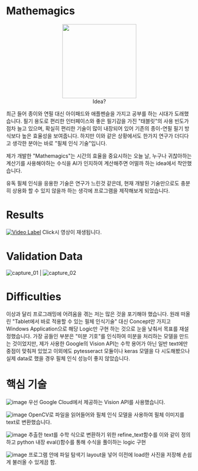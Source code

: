 # Mathemagics

<p align="center">
  <img src="https://github.com/Jung-H-C/Mathemagics/assets/101037538/b9fc0156-1d7b-4609-b321-3d4b591b81ed.png" width="200" height="200"/>
  <br>
  <span style="color:#808080>chatgpt 4o의 도움을 받았습니다. </span>
</p>

수학과 마술의 합성어 (Math + Magics)<br>
구글링을 해본 결과 이미 여러 곳에서 사용중인 네임이어서 슬펐지만 이 program이 그 취지에 가장 잘 맞게 사용된 사례라고 단언합니다.

# Idea?

최근 들어 종이와 연필 대신 아이패드와 애플펜슬을 가지고 공부를 하는 시대가 도래했습니다.
필기 용도로 편리한 인터페이스와 좋은 필기감을 가진 "태블릿"의 사용 빈도가 점차 늘고 있으며, 확실히 편리한 기술이 많이 내장되어 있어 기존의 종이-연필 필기 방식보다 높은 효율성을 보여줍니다.
하지만 이와 같은 상황에서도 한가지 연구가 더디다고 생각한 분야는 바로 "필체 인식 기술"입니다.

제가 개발한 "Mathemagics"는 시간의 효율을 중요시하는 오늘 날, 누구나 귀찮아하는 계산기를 사용해야하는 수식을 AI가 인지하여 계산해주면 어떨까 하는 idea에서 착안했습니다.

유독 필체 인식을 응용한 기술은 연구가 느린것 같은데, 현재 개발된 기술만으로도 충분히 상용화 할 수 있지 않을까 하는 생각에 프로그램을 제작해보게 되었습니다.

# Results
[![Video Label](https://github.com/Jung-H-C/Mathemagics/assets/101037538/228c4cb4-6639-494f-a70c-cbec3e0c5101)](https://www.youtube.com/watch?v=yZZM25ATnuE)
Click시 영상이 재생됩니다.

# Validation Data
![capture_01](https://github.com/Jung-H-C/Mathemagics/assets/101037538/f4e30346-b1d6-4c41-b4b9-a1b301bc6dc2) | ![capture_02](https://github.com/Jung-H-C/Mathemagics/assets/101037538/bacf7ae1-a882-4055-af02-061f30b16d85)
# Difficulties
이상과 달리 프로그래밍에 어려움을 겪는 저는 많은 것을 포기해야 했습니다.
원래 떠올린 "Tablet에서 바로 적용할 수 있는 필체 인식기술" 대신 Concept만 가지고 Windows Application으로 해당 Logic만 구현 하는 것으로 눈을 낮춰서 목표를 재설정했습니다.
가장 공들인 부분은 "미분 기호"를 인식하여 미분을 처리하는 모델을 만드는 것이었지만,
제가 사용한 Google의 Vision API는 수학 용어가 아닌 일반 text에만 중점이 맞춰져 있었고
이외에도 pytesseract 모듈이나 keras 모델을 다 시도해봤으나 실제 data로 했을 경우 필체 인식 성능이 좋지 않았습니다.

# 핵심 기술

![image](https://github.com/Jung-H-C/Mathemagics/assets/101037538/bcfe8037-a441-4cb0-afc3-802e684a9456)
우선 Google Cloud에서 제공하는 Vision API를 사용했습니다.

![image](https://github.com/Jung-H-C/Mathemagics/assets/101037538/6f917655-f635-4c38-a828-cb8ccd1826a3)
OpenCV로 파일을 읽어들어와 필체 인식 모델을 사용하여 필체 이미지를 text로 변환했습니다.

![image](https://github.com/Jung-H-C/Mathemagics/assets/101037538/9befe3c0-bd7b-4b84-a436-51a65f729252)
추출한 text를 수학 식으로 변환하기 위한 refine_text함수를 이와 같이 정의하고 python 내장 eval()함수를 통해 수식을 풀이하는 logic 구현

![image](https://github.com/Jung-H-C/Mathemagics/assets/101037538/88729ea2-bbf9-4b2b-a305-db347f029af7)
프로그램 안에 파일 탐색기 layout을 넣어 이전에 load한 사진을 저장해 손쉽게 불러올 수 있게끔 함.
